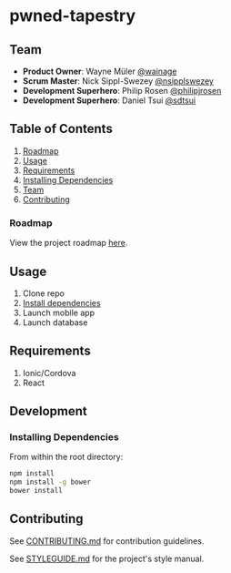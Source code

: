 # pwned-tapestry

## Team

  - __Product Owner__: Wayne Müler [@wainage](https://github.com/wainage)
  - __Scrum Master__: Nick Sippl-Swezey [@nsipplswezey](https://github.com/nsipplswezey)
  - __Development Superhero__: Philip Rosen [@philipjrosen](https://github.com/philipjrosen)
  - __Development Superhero__: Daniel Tsui [@sdtsui](https://github.com/sdtsui)

## Table of Contents

1. [Roadmap](#tasks) 
1. [Usage](#Usage)
1. [Requirements](#requirements)
1. [Installing Dependencies](#installing-dependencies)
1. [Team](#team)
1. [Contributing](#contributing)

### Roadmap

View the project roadmap [here](https://github.com/pwned-tapestry/thesis/issues).

## Usage

1. Clone repo
1. [Install dependencies](#installing-dependencies)
1. Launch mobile app
1. Launch database

## Requirements

1. Ionic/Cordova
1. React

## Development

### Installing Dependencies

From within the root directory:

```sh
npm install
npm install -g bower
bower install
```

## Contributing

See [CONTRIBUTING.md](CONTRIBUTING.md) for contribution guidelines.

See [STYLEGUIDE.md](STYLEGUIDE.md) for the project's style manual.

